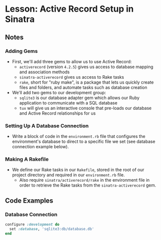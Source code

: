 # Lesson: Active Record Setup in Sinatra

## Notes

### Adding Gems

- First, we'll add three gems to allow us to use Active Record:
  - `activerecord` (version `4.2.5`) gives us access to database mapping and association methods
  - `sinatra-activerecord` gives us access to Rake tasks
  - `rake`, short for "ruby make", is a package that lets us quickly create files and folders, and automate tasks such as database creation
- We'll add two gems to our development group:
  - `sqlite3` is our database adapter gem which allows our Ruby application to communicate with a SQL database
  - `tux` will give us an interactive console that pre-loads our database and Active Record relationships for us

### Setting Up A Database Connection

- Write a block of code in the `environment.rb` file that configures the environment's database to direct to a specific file we set (see database connection example below).

### Making A Rakefile

- We define our Rake tasks in our `Rakefile`, stored in the root of our project directory and required in our `environment.rb` file.
  - Also require `sinatra/activerecord/rake` in the environment file in order to retrieve the Rake tasks from the `sinatra-activerecord` gem.

## Code Examples

### Database Connection

```ruby
configure :development do
  set :database, 'sqlite3:db/database.db'
end
```
